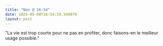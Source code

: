 ```yaml
---
title: "Neo @ 16:54"
date: 2025-05-08T16:54:59.546070
layout: post
---
```


"La vie est trop courte pour ne pas en profiter, donc faisons-en le meilleur usage possible."